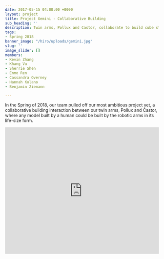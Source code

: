 ```yaml
---
date: 2017-05-15 04:00:00 +0000
layout: project
title: Project Gemini - Collaborative Building
sub_heading: ''
description: Twin arms, Pollux and Castor, collaborate to build cube structures.
tags:
- Spring 2018
banner_image: "/hiro/uploads/gemini.jpg"
slug: ''
image_slider: []
members:
- Kevin Zhang
- Khang Vu
- Sherrie Shen
- Enmo Ren
- Cassandra Overney
- Hannah Kolano
- Benjamin Ziemann

---
```

In the Spring of 2018, our team pulled off our most ambitious project yet, a collaborative building interaction between our twin arms, Pollux and Castor, where any model built by a human could be built by the robotic arms in its life-size form.

<iframe width="100%" height="415" src="https://www.youtube.com/embed/DGbLDu6VkR0" frameborder="0" allow="accelerometer; autoplay; encrypted-media; gyroscope; picture-in-picture" allowfullscreen></iframe>